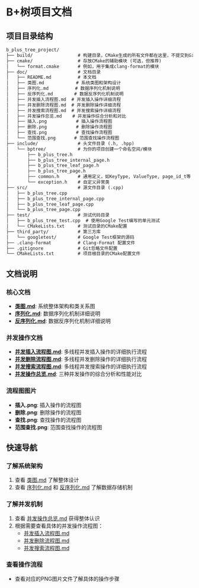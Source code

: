 # B+树项目文档

## 项目目录结构
``` txt
b_plus_tree_project/
├── build/                 # 构建目录，CMake生成的所有文件都在这里，不提交到Git
├── cmake/                 # 存放CMake的辅助模块 (可选，但推荐)
│   └── format.cmake       # 例如，用于集成clang-format的模块
├── doc/                   # 文档目录
│   ├── README.md          # 本文档
│   ├── 类图.md            # 系统类图和架构设计
│   ├── 序列化.md          # 数据序列化机制说明
│   ├── 反序列化.md        # 数据反序列化机制说明
│   ├── 并发插入流程图.md  # 并发插入操作详细流程
│   ├── 并发删除流程图.md  # 并发删除操作详细流程
│   ├── 并发搜索流程图.md  # 并发搜索操作详细流程
│   ├── 并发操作总览.md    # 并发操作综合分析和对比
│   ├── 插入.png           # 插入操作流程图
│   ├── 删除.png           # 删除操作流程图
│   ├── 查找.png           # 查找操作流程图
│   └── 范围查找.png       # 范围查找操作流程图
├── include/               # 头文件目录 (.h, .hpp)
│   └── bptree/            # 为你的项目创建一个命名空间/模块
│       ├── b_plus_tree.h
│       ├── b_plus_tree_internal_page.h
│       ├── b_plus_tree_leaf_page.h
│       ├── b_plus_tree_page.h
│       ├── common.h       # 通用定义，如KeyType, ValueType, page_id_t等
│       └── exception.h    # 自定义异常类
├── src/                   # 源文件目录 (.cpp)
│   ├── b_plus_tree.cpp
│   ├── b_plus_tree_internal_page.cpp
│   ├── b_plus_tree_leaf_page.cpp
│   └── b_plus_tree_page.cpp
├── test/                  # 测试代码目录
│   ├── b_plus_tree_test.cpp  # 使用Google Test编写的单元测试
│   └── CMakeLists.txt     # 测试目录的CMake配置
├── third_party/           # 第三方库
│   └── googletest/        # Google Test框架的源码
├── .clang-format          # Clang-Format 配置文件
├── .gitignore             # Git忽略文件配置
└── CMakeLists.txt         # 项目根目录的CMake配置文件
```

## 文档说明

### 核心文档
- **[类图.md](类图.md)**: 系统整体架构和类关系图
- **[序列化.md](序列化.md)**: 数据序列化机制详细说明
- **[反序列化.md](反序列化.md)**: 数据反序列化机制详细说明

### 并发操作文档
- **[并发插入流程图.md](并发插入流程图.md)**: 多线程并发插入操作的详细执行流程
- **[并发删除流程图.md](并发删除流程图.md)**: 多线程并发删除操作的详细执行流程  
- **[并发搜索流程图.md](并发搜索流程图.md)**: 多线程并发搜索操作的详细执行流程
- **[并发操作总览.md](并发操作总览.md)**: 三种并发操作的综合分析和性能对比

### 流程图图片
- **插入.png**: 插入操作的流程图
- **删除.png**: 删除操作的流程图
- **查找.png**: 查找操作的流程图
- **范围查找.png**: 范围查找操作的流程图

## 快速导航

### 了解系统架构
1. 查看 [类图.md](类图.md) 了解整体设计
2. 查看 [序列化.md](序列化.md) 和 [反序列化.md](反序列化.md) 了解数据存储机制

### 了解并发机制
1. 查看 [并发操作总览.md](并发操作总览.md) 获得整体认识
2. 根据需要查看具体的并发操作流程图：
   - [并发插入流程图.md](并发插入流程图.md)
   - [并发删除流程图.md](并发删除流程图.md)
   - [并发搜索流程图.md](并发搜索流程图.md)

### 查看操作流程
- 查看对应的PNG图片文件了解具体的操作步骤
